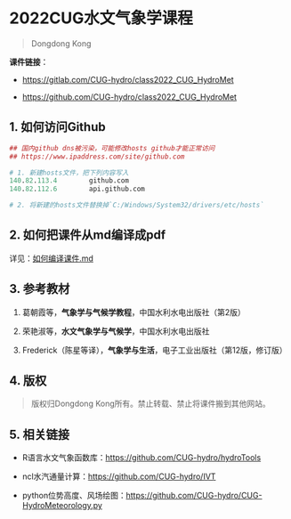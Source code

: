 <h1>2022CUG水文气象学课程</h1>

> Dongdong Kong

**课件链接**：

- <https://gitlab.com/CUG-hydro/class2022_CUG_HydroMet>

- <https://github.com/CUG-hydro/class2022_CUG_HydroMet>

## 1. 如何访问Github

```R
## 国内github dns被污染，可能修改hosts github才能正常访问
## https://www.ipaddress.com/site/github.com

# 1. 新建hosts文件，把下列内容写入
140.82.113.4        github.com
140.82.112.6        api.github.com

# 2. 将新建的hosts文件替换掉`C:/Windows/System32/drivers/etc/hosts`
```

## 2. 如何把课件从md编译成pdf

详见：[如何编译课件.md](inst/如何编译课件.md)


## 3. 参考教材

1. 葛朝霞等，**气象学与气候学教程**，中国水利水电出版社（第2版）

2. 荣艳淑等，**水文气象学与气候学**，中国水利水电出版社

3. Frederick（陈星等译），**气象学与生活**，电子工业出版社（第12版，修订版）

## 4. 版权

> 版权归Dongdong Kong所有。禁止转载、禁止将课件搬到其他网站。

## 5. 相关链接

- R语言水文气象函数库：<https://github.com/CUG-hydro/hydroTools>

- ncl水汽通量计算：<https://github.com/CUG-hydro/IVT>

- python位势高度、风场绘图：<https://github.com/CUG-hydro/CUG-HydroMeteorology.py>
